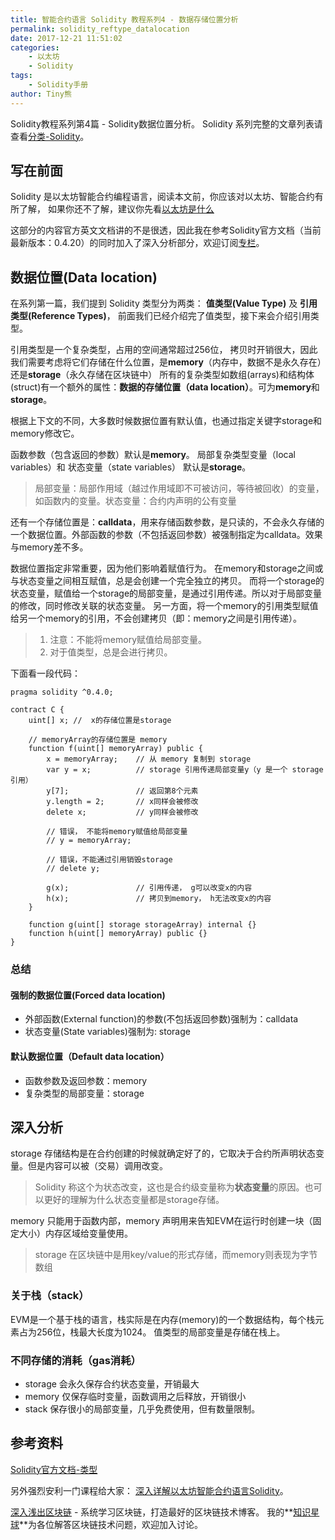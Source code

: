 ```yaml
---
title: 智能合约语言 Solidity 教程系列4 - 数据存储位置分析 
permalink: solidity_reftype_datalocation
date: 2017-12-21 11:51:02
categories: 
    - 以太坊
    - Solidity
tags:
    - Solidity手册
author: Tiny熊
---
```



Solidity教程系列第4篇 - Solidity数据位置分析。
Solidity 系列完整的文章列表请查看[分类-Solidity](https://learnblockchain.cn/categories/ethereum/Solidity/)。
<!-- more -->

## 写在前面

Solidity 是以太坊智能合约编程语言，阅读本文前，你应该对以太坊、智能合约有所了解，
如果你还不了解，建议你先看[以太坊是什么](https://learnblockchain.cn/2017/11/20/whatiseth/)

这部分的内容官方英文文档讲的不是很透，因此我在参考Solidity官方文档（当前最新版本：0.4.20）的同时加入了深入分析部分，欢迎订阅[专栏](https://xiaozhuanlan.com/blockchaincore)。

## 数据位置(Data location)
在系列第一篇，我们提到 Solidity 类型分为两类：
**值类型(Value Type)** 及 **引用类型(Reference Types)**，
前面我们已经介绍完了值类型，接下来会介绍引用类型。

引用类型是一个复杂类型，占用的空间通常超过256位， 拷贝时开销很大，因此我们需要考虑将它们存储在什么位置，是**memory**（内存中，数据不是永久存在）还是**storage**（永久存储在区块链中）
所有的复杂类型如数组(arrays)和结构体(struct)有一个额外的属性：**数据的存储位置（data location）**。可为**memory**和**storage**。

根据上下文的不同，大多数时候数据位置有默认值，也通过指定关键字storage和memory修改它。

函数参数（包含返回的参数）默认是**memory**。
局部复杂类型变量（local variables）和 状态变量（state variables） 默认是**storage**。
> 局部变量：局部作用域（越过作用域即不可被访问，等待被回收）的变量，如函数内的变量。状态变量：合约内声明的公有变量


还有一个存储位置是：**calldata**，用来存储函数参数，是只读的，不会永久存储的一个数据位置。外部函数的参数（不包括返回参数）被强制指定为calldata。效果与memory差不多。


数据位置指定非常重要，因为他们影响着赋值行为。
在memory和storage之间或与状态变量之间相互赋值，总是会创建一个完全独立的拷贝。
而将一个storage的状态变量，赋值给一个storage的局部变量，是通过引用传递。所以对于局部变量的修改，同时修改关联的状态变量。
另一方面，将一个memory的引用类型赋值给另一个memory的引用，不会创建拷贝（即：memory之间是引用传递）。

> 1. 注意：不能将memory赋值给局部变量。
> 2. 对于值类型，总是会进行拷贝。

下面看一段代码：
```
pragma solidity ^0.4.0;

contract C {
    uint[] x; //  x的存储位置是storage

    // memoryArray的存储位置是 memory
    function f(uint[] memoryArray) public {
        x = memoryArray;    // 从 memory 复制到 storage
        var y = x;          // storage 引用传递局部变量y（y 是一个 storage 引用）
        y[7];               // 返回第8个元素
        y.length = 2;       // x同样会被修改
        delete x;           // y同样会被修改

        // 错误， 不能将memory赋值给局部变量
        // y = memoryArray;  

        // 错误，不能通过引用销毁storage
        // delete y;        

        g(x);               // 引用传递， g可以改变x的内容
        h(x);               // 拷贝到memory， h无法改变x的内容
    }

    function g(uint[] storage storageArray) internal {}
    function h(uint[] memoryArray) public {}
}
```

### 总结 

#### 强制的数据位置(Forced data location)
* 外部函数(External function)的参数(不包括返回参数)强制为：calldata
* 状态变量(State variables)强制为: storage

#### 默认数据位置（Default data location）
* 函数参数及返回参数：memory
* 复杂类型的局部变量：storage

## 深入分析

storage 存储结构是在合约创建的时候就确定好了的，它取决于合约所声明状态变量。但是内容可以被（交易）调用改变。
> Solidity 称这个为状态改变，这也是合约级变量称为**状态变量**的原因。也可以更好的理解为什么状态变量都是storage存储。

memory 只能用于函数内部，memory 声明用来告知EVM在运行时创建一块（固定大小）内存区域给变量使用。
> storage 在区块链中是用key/value的形式存储，而memory则表现为字节数组


### 关于栈（stack）

EVM是一个基于栈的语言，栈实际是在内存(memory)的一个数据结构，每个栈元素占为256位，栈最大长度为1024。
值类型的局部变量是存储在栈上。

### 不同存储的消耗（gas消耗）

* storage 会永久保存合约状态变量，开销最大
* memory 仅保存临时变量，函数调用之后释放，开销很小
* stack  保存很小的局部变量，几乎免费使用，但有数量限制。

## 参考资料
[Solidity官方文档-类型](https://solidity.readthedocs.io/en/develop/types.html#data-location)

另外强烈安利一门课程给大家： [深入详解以太坊智能合约语言Solidity](https://ke.qq.com/course/326528)。

[深入浅出区块链](https://learnblockchain.cn/) - 系统学习区块链，打造最好的区块链技术博客。
我的**[知识星球](https://learnblockchain.cn/images/zsxq.png)**为各位解答区块链技术问题，欢迎加入讨论。


<!---

[1](https://stackoverflow.com/questions/33839154/in-ethereum-solidity-what-is-the-purpose-of-the-memory-keyword)
[2](https://ethereum.stackexchange.com/questions/17964/why-are-local-variables-allocated-to-storage-instead-of-memory) -->


